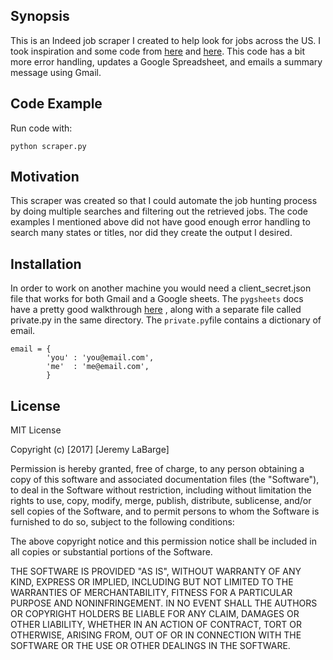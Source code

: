 ## Synopsis

This is an Indeed job scraper I created to help look for jobs across the US.  I took inspiration and some code from [here](https://medium.com/@msalmon00/web-scraping-job-postings-from-indeed-96bd588dcb4b) and [here](https://beckernick.github.io/job-discovery/).  This code has a bit more error handling, updates a Google Spreadsheet, and emails a summary message using Gmail. 

## Code Example
Run code with: 

```
python scraper.py
```


## Motivation

This scraper was created so that I could automate the job hunting process by doing multiple searches and filtering out the retrieved jobs.  The code examples I mentioned above did not have good enough error handling to search many states or titles, nor did they create the output I desired. 

## Installation

In order to work on another machine you would need a client_secret.json file that works for both Gmail and a Google sheets. The `pygsheets` docs have a pretty good walkthrough [here](http://pygsheets.readthedocs.io/en/latest/authorizing.html#oauth-credentials) , along with a separate file called private.py in the same directory.  The `private.py`file contains a dictionary of email.
```
email = {
	    'you' : 'you@email.com',
	    'me'  : 'me@email.com',
		}
```


## License

MIT License

Copyright (c) \[2017\] \[Jeremy LaBarge\]

Permission is hereby granted, free of charge, to any person obtaining a copy
of this software and associated documentation files (the "Software"), to deal
in the Software without restriction, including without limitation the rights
to use, copy, modify, merge, publish, distribute, sublicense, and/or sell
copies of the Software, and to permit persons to whom the Software is
furnished to do so, subject to the following conditions:

The above copyright notice and this permission notice shall be included in all
copies or substantial portions of the Software.

THE SOFTWARE IS PROVIDED "AS IS", WITHOUT WARRANTY OF ANY KIND, EXPRESS OR
IMPLIED, INCLUDING BUT NOT LIMITED TO THE WARRANTIES OF MERCHANTABILITY,
FITNESS FOR A PARTICULAR PURPOSE AND NONINFRINGEMENT. IN NO EVENT SHALL THE
AUTHORS OR COPYRIGHT HOLDERS BE LIABLE FOR ANY CLAIM, DAMAGES OR OTHER
LIABILITY, WHETHER IN AN ACTION OF CONTRACT, TORT OR OTHERWISE, ARISING FROM,
OUT OF OR IN CONNECTION WITH THE SOFTWARE OR THE USE OR OTHER DEALINGS IN THE
SOFTWARE.